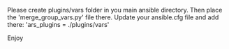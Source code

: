 

Please create plugins/vars folder in you main ansible directory.
Then place the 'merge_group_vars.py' file there.
Update your ansible.cfg file and add there: 'ars_plugins = ./plugins/vars'

Enjoy 
